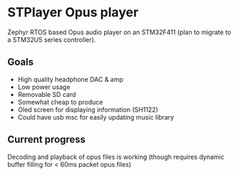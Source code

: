 # STPlayer Opus player
Zephyr RTOS based Opus audio player on an STM32F411 (plan to migrate to a STM32U5 series controller). 
## Goals
- High quality headphone DAC & amp 
- Low power usage
- Removable SD card
- Somewhat cheap to produce
- Oled screen for displaying information (SH1122)
- Could have usb msc for easily updating music library
## Current progress
Decoding and playback of opus files is working (though requires dynamic buffer filling for < 60ms packet opus files)

